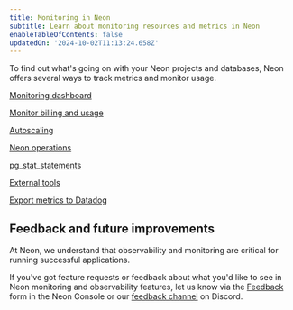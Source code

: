 ```yaml
---
title: Monitoring in Neon
subtitle: Learn about monitoring resources and metrics in Neon
enableTableOfContents: false
updatedOn: '2024-10-02T11:13:24.658Z'
---
```


To find out what's going on with your Neon projects and databases, Neon offers several ways to track metrics and monitor usage.

<DetailIconCards>

<a href="/docs/introduction/monitoring-page" description="View system and database metrics like CPU, RAM, Connections, and more on the Neon Monitoring dashboard" icon="queries">Monitoring dashboard</a>

<a href="/docs/introduction/monitor-usage" description="Monitor billing and usage metrics for your Neon account and projects in the Neon Console or with the Neon API" icon="chart-bar">Monitor billing and usage</a>

<a href="/docs/guides/autoscaling-guide#monitor-autoscaling" description="Monitor Autoscaling vCPU and RAM usage with Neon's autoscaling graphs or the neon_utils extension" icon="autoscaling">Autoscaling</a>

<a href="/docs/manage/operations" description="Monitor Neon project operations such as start compute, suspend compute, and create branch from the Neon Console, API, or CLI" icon="transactions">Neon operations</a>

<a href="/docs/extensions/pg_stat_statements" description="Monitor query performance and statistics in Postgres with the pg_stat_statements extension" icon="metrics">pg_stat_statements</a>

<a href="/docs/introduction/monitor-external-tools" description="Monitor database activity and statistics with third-party client tools like PgHero and PgAdmin" icon="wrench">External tools</a>

<a href="/docs/guides/datadog" description="Export Neon Metrics to Datadog with the Neon Datadog Integration" icon="trend-up">Export metrics to Datadog</a>

</DetailIconCards>

## Feedback and future improvements

At Neon, we understand that observability and monitoring are critical for running successful applications.

If you've got feature requests or feedback about what you'd like to see in Neon monitoring and observability features, let us know via the [Feedback](https://console.neon.tech/app/projects?modal=feedback) form in the Neon Console or our [feedback channel](https://discord.com/channels/1176467419317940276/1176788564890112042) on Discord.
